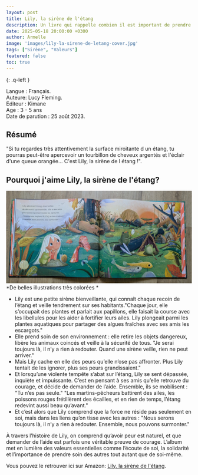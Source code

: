 ```yaml
---
layout: post
title: Lily, la sirène de l'étang
description: Un livre qui rappelle combien il est important de prendre soin de la nature, de ses amis, et de s’entraider dans les moments difficiles.
date: 2025-05-18 20:00:00 +0300
author: Armelle
image: 'images/lily-la-sirene-de-letang-cover.jpg'
tags: ["Sirène", "Valeurs"]
featured: false
toc: true
---
```


{: .q-left }

Langue : Français.                          
Auteure: Lucy Fleming.   
Editeur : Kimane  
Age :  3 - 5 ans       
Date de parution : 25 août 2023. 

## Résumé

"Si tu regardes très attentivement la surface miroitante d un étang, tu pourras peut-être apercevoir un tourbillon de cheveux argentés et l'éclair d'une queue orangée... C'est Lily, la sirène de l étang !".

## Pourquoi j'aime Lily, la sirène de l'étang?

![De belles illustrations très colorées](images/lily-la-sirene-de-letang-int.jpg)
*De belles illustrations très colorées *
- Lily est une petite sirène bienveillante, qui connaît chaque recoin de l’étang et veille tendrement sur ses habitants."Chaque jour, elle s’occupait des plantes et parlait aux papillons, elle faisait la course avec les libellules pour les aider à fortifier leurs ailes. Lily plongeait parmi les plantes aquatiques pour partager des algues fraîches avec ses amis les escargots."
- Elle prend soin de son environnement : elle retire les objets dangereux, libère les animaux coincés et veille à la sécurité de tous. "Je serai toujours là, il n’y a rien à redouter. Quand une sirène veille, rien ne peut arriver."
- Mais Lily cache en elle des peurs qu’elle n’ose pas affronter. Plus Lily tentait de les ignorer, plus ses peurs grandissaient."
- Et lorsqu’une violente tempête s’abat sur l’étang, Lily se sent dépassée, inquiète et impuissante.
C’est en pensant à ses amis qu’elle retrouve du courage, et décide de demander de l’aide. Ensemble, ils se mobilisent : "Tu n’es pas seule." "Les martins-pêcheurs battirent des ailes, les poissons rouges frétillèrent des écailles, et en rien de temps, l’étang redevint aussi beau qu’avant."
- Et c’est alors que Lily comprend que la force ne réside pas seulement en soi, mais dans les liens qu’on tisse avec les autres : "Nous serons toujours là, il n’y a rien à redouter. Ensemble, nous pouvons surmonter."

À travers l’histoire de Lily, on comprend qu’avoir peur est naturel, et que demander de l’aide est parfois une véritable preuve de courage. L’album met en lumière des valeurs essentielles comme l’écoute de soi, la solidarité et l’importance de prendre soin des autres tout autant que de soi-même.

Vous pouvez le retrouver ici sur Amazon: [Lily, la sirène de l'étang](https://amzn.to/3ZBw4yY). 



